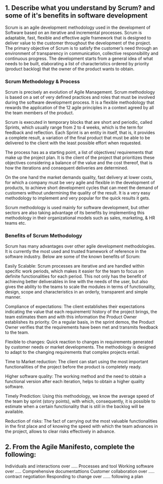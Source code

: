 ## 1. Describe what you understand by Scrum? and some of it's benefits in software development

Scrum is an agile development methodology used in the development of Software based on an iterative and incremental processes.  Scrum is adaptable, fast, flexible and effective agile framework that is designed to deliver value to the customer throughout the development of the project. The primary objective of Scrum is to satisfy the customer’s need through an environment of transparency in communication, collective responsibility and continuous progress. The development starts from a general idea of ​​what needs to be built, elaborating a list of characteristics ordered by priority (product backlog) that the owner of the product wants to obtain.

### Scrum Methodology & Process

Scrum is precisely an evolution of Agile Management. Scrum methodology is based on a set of very defined practices and roles that must be involved during the software development process. It is a flexible methodology that rewards the application of the 12 agile principles in a context agreed by all the team members of the product.

Scrum is executed in temporary blocks that are short and periodic, called Sprints, which usually range from 2 to 4 weeks, which is the term for feedback and reflection. Each Sprint is an entity in itself, that is, it provides a complete result, a variation of the final product that must be able to be delivered to the client with the least possible effort when requested.

The process has as a starting point, a list of objectives/ requirements that make up the project plan. It is the client of the project that prioritizes these objectives considering a balance of the value and the cost thereof, that is how the iterations and consequent deliveries are determined.

On the one hand the market demands quality, fast delivery at lower costs, for which a company must be very agile and flexible in the development of products, to achieve short development cycles that can meet the demand of customers without undermining the quality of the result. It is a very easy methodology to implement and very popular for the quick results it gets.

Scrum methodology is used mainly for software development, but other sectors are also taking advantage of its benefits by implementing this methodology in their organizational models such as sales, marketing, & HR teams etc.

### Benefits of Scrum Methodology
Scrum has many advantages over other agile development methodologies. It is currently the most used and trusted framework of reference in the software industry. Below are some of the known benefits of Scrum:

Easily Scalable: Scrum processes are iterative and are handled within specific work periods, which makes it easier for the team to focus on definite functionalities for each period. This not only has the benefit of achieving better deliverables in line with the needs of the user, but also gives the ability to the teams to scale the modules in terms of functionality, design, scope and characteristics in an orderly, transparent and simple manner.

Compliance of expectations: The client establishes their expectations indicating the value that each requirement/ history of the project brings, the team estimates them and with this information the Product Owner establishes its priority. On a regular basis, in the sprint demos, the Product Owner verifies that the requirements have been met and transmits feedback to the team.

Flexible to changes: Quick reaction to changes in requirements generated by customer needs or market developments. The methodology is designed to adapt to the changing requirements that complex projects entail.

Time to Market reduction: The client can start using the most important functionalities of the project before the product is completely ready.

Higher software quality: The working method and the need to obtain a functional version after each iteration, helps to obtain a higher quality software.

Timely Prediction:  Using this methodology, we know the average speed of the team by sprint (story points), with which, consequently, it is possible to estimate when a certain functionality that is still in the backlog will be available.

Reduction of risks:  The fact of carrying out the most valuable functionalities in the first place and of knowing the speed with which the team advances in the project, allows to clear risks effectively in advance.


## 2. From the Agile Manifesto, complete the following:
Individuals and interactions over ..... Processes and tool
 Working software over ..... Comprehensive documentattions
 Customer collaboration over .....  contract negotiation
 Responding to change over ...... following a plan


